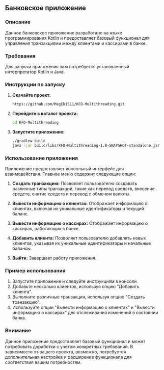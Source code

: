 ## Банковское приложение

### Описание

Данное банковское приложение разработано на языке программирования Kotlin и предоставляет базовый функционал для управления транзакциями между клиентами и кассирами в банке.

### Требования

Для запуска приложения вам потребуется установленный интерпретатор Kotlin и Java.

### Инструкции по запуску

1. **Скачайте проект:**
    ```bash
   https://github.com/MagEk1511/KFD-Multithreading.git
   ```

2. **Перейдите в каталог проекта:**
    ```bash
    cd KFD-Multithreading
    ```

3. **Запустите приложение:**
    ```bash
   ./gradlew build
   java -jar build/libs/KFD-Multithreading-1.0-SNAPSHOT-standalone.jar

    ```

### Использование приложения

Приложение предоставляет консольный интерфейс для взаимодействия. Главное меню содержит следующие опции:

1. **Создать транзакцию:** Позволяет пользователю создавать различные типы транзакций, такие как перевод средств, внесение средств, снятие средств и перевод с обменом валюты.

2. **Вывести информацию о клиентах:** Отображает информацию о клиентах, включая их уникальные идентификаторы и текущий баланс.

3. **Вывести информацию о кассирах:** Отображает информацию о кассирах, работающих в банке.

4. **Добавить клиента:** Позволяет пользователю добавлять новых клиентов, указывая их уникальные идентификаторы и начальные балансы.

5. **Выйти:** Завершает работу приложения.

### Пример использования

1. Запустите приложение и следуйте инструкциям в консоли.
2. Добавьте несколько клиентов, используя опцию "Добавить клиента".
3. Выполните различные транзакции, используя опцию "Создать транзакцию".
4. Используйте опции "Вывести информацию о клиентах" и "Вывести информацию о кассирах" для отслеживания изменений в состоянии банка.

### Внимание

Данное приложение предоставляет базовый функционал и может потребовать доработки с учетом конкретных требований. В зависимости от вашего проекта, возможно, потребуется дополнительная настройка и расширение функционала для соответствия вашим потребностям.